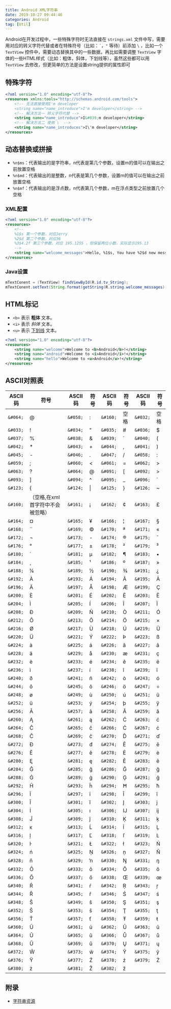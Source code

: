 ```yaml
---
title: Android XML字符串
date: 2019-10-27 09:44:46
categories: Android
tag: [Util]
---
```


Android在开发过程中，一些特殊字符时无法直接在 `strings.xml` 文件中写，需要用对应的转义字符代替或者在特殊符号（比如：`´`，`"` 等待）前添加 `\` ，比如一个 `TextView` 控件中，需要动态替换其中的一些数据，再比如需要调整 `TextView` 字体的一些HTML样式（比如：粗体，斜体，下划线等），虽然这些都可以用 `TextView` 去修改，但更简单的方法是设置string提供的属性即可

## 特殊字符

```xml
<?xml version="1.0" encoding="utf-8"?>
<resources xmlns:tools="http://schemas.android.com/tools">
    <!-- 无法直接使用I'm developer
    <string name="name_introduce">I'm developer</string> -->
    <!-- 解决方法一 转义字符代替 -->
    <string name="name_introduce">I&#039;m developer</string>
    <!-- 解决方法二 使用 \  -->
    <string name="name_introduces">I\'m developer</string>
</resources>
```

## 动态替换或拼接

* `%n$ms`：代表输出的是字符串，n代表是第几个参数，设置m的值可以在输出之前放置空格
* `%n$md`：代表输出的是整数，n代表是第几个参数，设置m的值可以在输出之前放置空格
* `%n$mf`：代表输出的是浮点数，n代表第几个参数，m在浮点类型之前放置几个空格

### XML配置

```xml
<?xml version="1.0" encoding="utf-8"?>
<resources>
    <!-- 
    %1$s 第一个参数，对应Jerry
    %2$d 第二个参数，对应36
    %3$4.2f 第三个参数，对应 195.1255 ，但保留两位小数，实际显示195.13
    -->
    <string name="welcome_messages">Hello, %1$s, You have %2$d new messages. total cost %3$4.2f</string>
</resources>
```

### Java设置

```java
mTextConent = (TextView) findViewById(R.id.tv_String);
mTextConent.setText(String.format(getString(R.string.welcome_messages), "Jerry", 36, 195.1255));
```

## HTML标记

* `<b>` 表示 **粗体** 文本。
* `<i>` 表示 *斜体* 文本。
* `<u>` 表示 <u>下划线</u> 文本。

```xml
<?xml version="1.0" encoding="utf-8"?>
<resources>
    <string name="welcome">Welcome to <b>Android</b>!</string>
    <string name="android">Welcome to <i>Android</i>!</string>
    <string name="hello">Welcome to <u>Android</u>!</string>
</resources>
```

## ASCII对照表

| ASCII码   | 符号                             | ASCII码   | 符号   | ASCII码  | 符号 | ASCII码  | 符号 |
| --------- | -------------------------------- | --------- | ------ | -------- | ---- | -------- | ---- |
| `&#064;`  | @                                | `&#058;`  | :      | `&#160;` | 空格 | `&#032;` | 空格 |
| `&#033;`  | !                                | `&#034;`  | "      | `&#035;` | #    | `&#036;` | $    |
| `&#037;`  | %                                | `&#038;`  | &      | `&#039;` | ´    | `&#040;` | (    |
| `&#042; ` | *                                | `&#043;`  | +      | `&#044;` | ,    | `&#041;` | )    |
| `&#045;`  | -                                | `&#046;`  | .      | `&#047;` | /    | `&#058;` | :    |
| `&#059;`  | ;                                | `&#060;`  | <      | `&#061;` | =    | `&#062;` | >    |
| `&#063;`  | ?                                | `&#064;`  | @      | `&#091;` | [    | `&#092;` | >    |
| `&#093;`  | ]                                | `&#094;`  | ^      | `&#095;` | _    | `&#096;` | `    |
| `&#123;`  | {                                | `&#124; ` | &#124; | `&#125;` | }    | `&#126;` | ~    |
| `&#160;`  | （空格,在xml首字符中不会被忽略） | `&#161;`  | ¡      | `&#162;` | ¢    | `&#163;` | £    |
| `&#164;`  | ¤                                | `&#165;`  | ¥      | `&#166;` | ¦    | `&#167;` | §    |
| `&#168;`  | ¨                                | `&#169;`  | ©      | `&#170;` | ª    | `&#171;` | «    |
| `&#172;`  | ¬                                | `&#173;`  | -­     | `&#174;` | ®    | `&#175;` | ¯    |
| `&#176;`  | °                                | `&#177;`  | ±      | `&#178;` | ²    | `&#179;` | ³    |
| `&#180;`  | ´                                | `&#181;`  | µ      | `&#182;` | ¶    | `&#183;` | •    |
| `&#184;`  | ¸                                | `&#185;`  | ¹      | `&#186;` | º    | `&#187;` | »    |
| `&#188;`  | ¼                                | `&#189;`  | ½      | `&#190;` | ¾    | `&#191;` | ¿    |
| `&#192;`  | À                                | `&#193;`  | Á      | `&#194;` | Â    | `&#195;` | Ã    |
| `&#196;`  | Ä                                | `&#197;`  | Å      | `&#198;` | Æ    | `&#199;` | Ç    |
| `&#200;`  | È                                | `&#201;`  | É      | `&#202;` | Ê    | `&#203;` | Ë    |
| `&#204;`  | Ì                                | `&#205;`  | Í      | `&#206;` | Î    | `&#207;` | Ï    |
| `&#208;`  | Ð                                | `&#209;`  | Ñ      | `&#210;` | Ò    | `&#211;` | Ó    |
| `&#212;`  | Ô                                | `&#213;`  | Õ      | `&#214;` | Ö    | `&#215;` | ×    |
| `&#216;`  | Ø                                | `&#217;`  | Ù      | `&#218;` | Ú    | `&#219;` | Û    |
| `&#220;`  | Ü                                | `&#221;`  | Ý      | `&#222;` | Þ    | `&#223;` | ß    |
| `&#224;`  | à                                | `&#225;`  | á      | `&#226;` | â    | `&#227;` | ã    |
| `&#228;`  | ä                                | `&#229;`  | å      | `&#230;` | æ    | `&#231;` | ç    |
| `&#232;`  | è                                | `&#233;`  | é      | `&#234;` | ê    | `&#235;` | ë    |
| `&#236;`  | ì                                | `&#237;`  | í      | `&#238;` | î    | `&#239;` | ï    |
| `&#240;`  | ð                                | `&#241;`  | ñ      | `&#242;` | ò    | `&#243;` | ó    |
| `&#244;`  | ô                                | `&#245;`  | õ      | `&#246;` | ö    | `&#247;` | ÷    |
| `&#248;`  | ø                                | `&#249;`  | ù      | `&#250;` | ú    | `&#251;` | û    |
| `&#252;`  | ü                                | `&#253;`  | ý      | `&#254;` | þ    | `&#255;` | ÿ    |
| `&#256;`  | Ā                                | `&#257;`  | ā      | `&#258;` | Ă    | `&#259;` | ă    |
| `&#260;`  | Ą                                | `&#261;`  | ą      | `&#262;` | Ć    | `&#263;` | ć    |
| `&#264;`  | Ĉ                                | `&#265;`  | ĉ      | `&#266;` | Ċ    | `&#267;` | ċ    |
| `&#268;`  | Č                                | `&#269;`  | č      | `&#270;` | Ď    | `&#271;` | ď    |
| `&#272;`  | Đ                                | `&#273;`  | đ      | `&#274;` | Ē    | `&#275;` | ē    |
| `&#276;`  | Ĕ                                | `&#277;`  | ĕ      | `&#278;` | Ė    | `&#279;` | ė    |
| `&#280;`  | Ę                                | `&#281;`  | ę      | `&#282;` | Ě    | `&#283;` | ě    |
| `&#284;`  | Ĝ                                | `&#285;`  | ĝ      | `&#286;` | Ğ    | `&#287;` | ğ    |
| `&#288;`  | Ġ                                | `&#289;`  | ġ      | `&#290;` | Ģ    | `&#291;` | ģ    |
| `&#292;`  | Ĥ                                | `&#293;`  | ĥ      | `&#294;` | Ħ    | `&#295;` | ħ    |
| `&#296;`  | Ĩ                                | `&#297;`  | ĩ      | `&#298;` | Ī    | `&#299;` | ī    |
| `&#300;`  | Ĭ                                | `&#301;`  | ĭ      | `&#302;` | Į    | `&#303;` | į    |
| `&#304;`  | İ                                | `&#305;`  | ı      | `&#306;` | Ĳ    | `&#307;` | ĳ    |
| `&#308;`  | Ĵ                                | `&#309;`  | ĵ      | `&#310;` | Ķ    | `&#311;` | ķ    |
| `&#312;`  | ĸ                                | `&#313;`  | Ĺ      | `&#314;` | ĺ    | `&#315;` | Ļ    |
| `&#316;`  | ļ                                | `&#317;`  | Ľ      | `&#318;` | ľ    | `&#319;` | Ŀ    |
| `&#320;`  | ŀ                                | `&#321;`  | Ł      | `&#322;` | ł    | `&#323;` | Ń    |
| `&#324;`  | ń                                | `&#325;`  | Ņ      | `&#326;` | ņ    | `&#327;` | Ň    |
| `&#328;`  | ň                                | `&#329;`  | ŉ      | `&#330;` | Ŋ    | `&#331;` | ŋ    |
| `&#332;`  | Ō                                | `&#333;`  | ō      | `&#334;` | Ŏ    | `&#335;` | ŏ    |
| `&#336;`  | Ő                                | `&#337;`  | ő      | `&#338;` | Œ    | `&#339;` | œ    |
| `&#340;`  | Ŕ                                | `&#341;`  | ŕ      | `&#342;` | Ŗ    | `&#343;` | ŗ    |
| `&#344;`  | Ř                                | `&#345;`  | ř      | `&#346;` | Ś    | `&#347;` | ś    |
| `&#348;`  | Ŝ                                | `&#349;`  | ŝ      | `&#350;` | Ş    | `&#351;` | ş    |
| `&#352;`  | Š                                | `&#353;`  | š      | `&#354;` | Ţ    | `&#355;` | ţ    |
| `&#356;`  | Ť                                | `&#357;`  | ť      | `&#358;` | Ŧ    | `&#359;` | ŧ    |
| `&#360;`  | Ũ                                | `&#361;`  | ũ      | `&#362;` | Ū    | `&#363;` | ū    |
| `&#364;`  | Ŭ                                | `&#365;`  | ŭ      | `&#366;` | Ů    | `&#367;` | ů    |
| `&#368;`  | Ű                                | `&#369;`  | ű      | `&#370;` | Ų    | `&#371;` | ų    |
| `&#372;`  | Ŵ                                | `&#373;`  | ŵ      | `&#374;` | Ŷ    | `&#375;` | ŷ    |
| `&#376;`  | Ÿ                                | `&#377;`  | Ź      | `&#378;` | ź    | `&#379;` | Ż    |
| `&#380;`  | ż                                | `&#381;`  | Ž      | `&#382;` | ž    |          |      |

## 附录

* [字符串资源](https://developer.android.google.cn/guide/topics/resources/string-resource?hl=zh-cn)